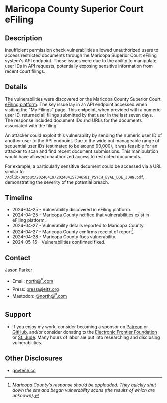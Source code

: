# Maricopa County Superior Court eFiling

## Description

Insufficient permission check vulnerabilities allowed unauthorized users to access restricted documents through the Maricopa Superior Court eFiling system's API endpoint. These issues were due to the ability to manipulate user IDs in API requests, potentially exposing sensitive information from recent court filings.

## Details

The vulnerabilities were discovered on the Maricopa County Superior Court [eFiling platform](https://efilingonline.clerkofcourt.maricopa.gov/). The key issue lay in an API endpoint accessed when visiting the "My Filings" page. This endpoint, when provided with a numeric user ID, returned all filings submitted by that user in the last seven days. The response included document IDs and URLs for the documents associated with the filing.

An attacker could exploit this vulnerability by sending the numeric user ID of another user to the API endpoint. Due to the wide but manageable range of sequential user IDs (estimated to be around 90,000), it was feasible for an attacker to scan and find recent document submissions. This manipulation would have allowed unauthorized access to restricted documents.

For example, a particularly sensitive document could be accessed via a URL similar to `/Adlib/Output/20240419/202404157346581_PSYCH_EVAL_DOE_JOHN.pdf`, demonstrating the severity of the potential breach.

## Timeline

- 2024-04-25 - Vulnerability discovered in eFiling platform.
- 2024-04-25 - Maricopa County notified that vulnerabilities exist in eFiling platform.
- 2024-04-27 - Vulnerability details reported to Maricopa County.
- 2024-04-27 - Maricopa County confirms receipt of report[^1].
- 2024-04-28 - Maricopa County fixes vulnerability.
- 2024-05-16 - Vulnerabilities confirmed fixed.

## Contact

[Jason Parker](https://linktr.ee/northantara)

- Email: [north@ꩰ.com](mailto:north@ꩰ.com)
- Press: [press@jeltz.org](mailto:press@jeltz.org)
- Mastodon: [@north@ꩰ.com](https://ꩰ.com/@north)

## Support

- If you enjoy my work, consider becoming a sponsor on [Patreon](https://patreon.com/northantara) or [GitHub](https://github.com/sponsors/qwell/), and/or consider donating to the [Electronic Frontier Foundation](https://eff.org/donate) or [St. Jude](https://www.stjude.org/donate). Many hours of labor are put into researching and disclosing vulnerabilities.

## Other Disclosures

- [govtech.cc](https://govtech.cc/)

[^1]: _Maricopa County's response should be applauded. They quickly shut down the site and began vulnerability scans (the results of which are unknown)._
